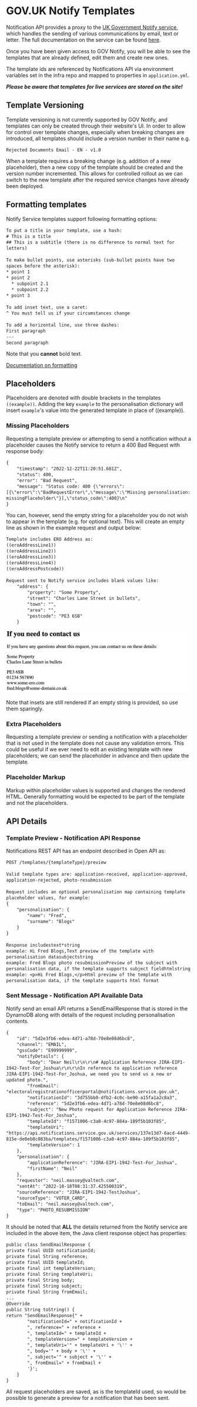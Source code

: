 # GOV.UK Notify Templates

Notification API provides a proxy to the [UK Government Notify service](https://www.notifications.service.gov.uk/), 
which handles the sending of various communications by email, text or letter. The full documentation on the service can 
be found [here](https://www.notifications.service.gov.uk/using-notify/api-documentation).

Once you have been given access to GOV Notify, you will be able to see the templates that are already defined, edit 
them and create new ones. 

The template ids are referenced by Notifications API via environment variables set in the infra repo and mapped to 
properties in `application.yml`.

_**Please be aware that templates for live services are stored on the site!**_

## Template Versioning

Template versioning is not currently supported by GOV Notify, and templates can only be created through their website's
UI. In order to allow for control over template changes, especially when breaking changes are introduced, all 
templates should include a version number in their name e.g.

    Rejected Documents Email - EN - v1.0

When a template requires a breaking change (e.g. addition of a new placeholder), then a new copy of the template should
be created and the version number incremented. This allows for controlled rollout as we can switch to the new template
after the required service changes have already been deployed.

## Formatting templates

Notify Service templates support following formatting options:

    To put a title in your template, use a hash:
    # This is a title
    ## This is a subtitle (there is no difference to normal text for letters)

    To make bullet points, use asterisks (sub-bullet points have two spaces before the asterisk):
    * point 1
    * point 2
      * subpoint 2.1
      * subpoint 2.2
    * point 3
      
    To add inset text, use a caret:
    ^ You must tell us if your circumstances change

    To add a horizontal line, use three dashes:
    First paragraph
    ---
    Second paragraph

Note that you **cannot** bold text.

[Documentation on formatting](https://www.notifications.service.gov.uk/using-notify/formatting#bullets)

## Placeholders

Placeholders are denoted with double brackets in the templates `((example))`. Adding the key `example` to the 
personalisation dictionary will insert `example`'s value into the generated template in place of ((example)).

### Missing Placeholders

Requesting a template preview or attempting to send a notification without a placeholder causes the Notify service to 
return a 400 Bad Request with response body:

    {
        "timestamp": "2022-12-22T11:20:51.681Z",
        "status": 400,
        "error": "Bad Request",
        "message": "Status code: 400 {\"errors\":[{\"error\":\"BadRequestError\",\"message\":\"Missing personalisation: missingPlaceholder\"}],\"status_code\":400}\n"
    }

You can, however, send the empty string for a placeholder you do not wish to appear in the template (e.g. for optional
text). This will create an empty line as shown in the example request and output below:

    Template includes ERO Address as:
    ((eroAddressLine1))
    ((eroAddressLine2))
    ((eroAddressLine3))
    ((eroAddressLine4))
    ((eroAddressPostcode))
    
    Request sent to Notify service includes blank values like:
        "address": {
            "property": "Some Property",
            "street": "Charles Lane Street in bullets",
            "town": "",
            "area": "",
            "postcode": "PE3 6SB"
        }

![template_img.png](template_img.png)

Note that insets are still rendered if an empty string is provided, so use them sparingly.

### Extra Placeholders

Requesting a template preview or sending a notification with a placeholder that is not used in the template does not 
cause any validation errors. This could be useful if we ever need to edit an existing template with new placeholders; 
we can send the placeholder in advance and then update the template.


### Placeholder Markup

Markup within placeholder values is supported and changes the rendered HTML. Generally formatting would be expected 
to be part of the template and not the placeholders. 

## API Details
### Template Preview - Notification API Response

Notifications REST API has an endpoint described in Open API as:

    POST /templates/{templateType}/preview
    
    Valid template types are: application-received, application-approved, application-rejected, photo-resubmission
    
    Request includes an optional personalisation map containing template placeholder values, for example:
    {
        "personalisation": {
            "name": "Fred",
            "surname": "Blogs"
        }
    }
    
    Response includestext*string
    example: Hi Fred Blogs,Text preview of the template with personalisation datasubjectstring
    example: Fred Blogs photo resubmissionPreview of the subject with personalisation data, if the template supports subject fieldhtmlstring
    example: <p>Hi Fred Blogs,</p>Html preview of the template with personalisation data, if the template supports html format


### Sent Message - Notification API Available Data

Notify send an email API returns a SendEmailResponse that is stored in the DynamoDB along with details of the request including personalisation contents.

    {
        "id": "5d2e3fb6-edea-4d71-a78d-70e8e08d6bc8",
        "channel": "EMAIL",
        "gssCode": "E99999999",
        "notifyDetails": {
            "body": "Dear Neil\r\n\r\n# Application Reference JIRA-EIP1-1942-Test-For_Joshua\r\n\r\nIn reference to application reference JIRA-EIP1-1942-Test-For_Joshua, we need you to send us a new or updated photo.",
            "fromEmail": "electoralregistrationofficerportal@notifications.service.gov.uk",
            "notificationId": "3d755bb0-dfb2-4c0c-be90-a15fa1a2c8a3",
            "reference": "5d2e3fb6-edea-4d71-a78d-70e8e08d6bc8",
            "subject": "New Photo request for Application Reference JIRA-EIP1-1942-Test-For_Joshua",
            "templateId": "f1571006-c3a0-4c97-884a-189f5b103f85",
            "templateUri": "https://api.notifications.service.gov.uk/services/137e13d7-6acd-4449-815e-de0eb0c083ba/templates/f1571006-c3a0-4c97-884a-189f5b103f85",
            "templateVersion": 1
        },
        "personalisation": {
            "applicationReference": "JIRA-EIP1-1942-Test-For_Joshua",
            "firstName": "Neil"
        },
        "requestor": "neil.massey@valtech.com",
        "sentAt": "2022-10-18T08:31:37.425500319",
        "sourceReference": "JIRA-EIP1-1942-TestJoshua",
        "sourceType": "VOTER_CARD",
        "toEmail": "neil.massey@valtech.com",
        "type": "PHOTO_RESUBMISSION"
    }

It should be noted that **ALL** the details returned from the Notify service are included in the above item, the Java client response object has properties:

    public class SendEmailResponse {
    private final UUID notificationId;
    private final String reference;
    private final UUID templateId;
    private final int templateVersion;
    private final String templateUri;
    private final String body;
    private final String subject;
    private final String fromEmail;
    ...
    @Override
    public String toString() {
    return "SendEmailResponse{" +
            "notificationId=" + notificationId +
            ", reference=" + reference +
            ", templateId=" + templateId +
            ", templateVersion=" + templateVersion +
            ", templateUri='" + templateUri + '\'' +
            ", body='" + body + '\'' +
            ", subject='" + subject + '\'' +
            ", fromEmail=" + fromEmail +
            '}';
        }
    }

All request placeholders are saved, as is the templateId used, so would be possible to generate a preview for a 
notification that has been sent.